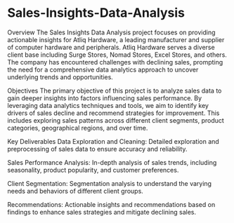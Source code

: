# Sales-Insights-Data-Analysis

Overview
The Sales Insights Data Analysis project focuses on providing actionable insights for Atliq Hardware, a leading manufacturer and supplier of computer hardware and peripherals. Atliq Hardware serves a diverse client base including Surge Stores, Nomad Stores, Excel Stores, and others. The company has encountered challenges with declining sales, prompting the need for a comprehensive data analytics approach to uncover underlying trends and opportunities.

Objectives
The primary objective of this project is to analyze sales data to gain deeper insights into factors influencing sales performance. By leveraging data analytics techniques and tools, we aim to identify key drivers of sales decline and recommend strategies for improvement. This includes exploring sales patterns across different client segments, product categories, geographical regions, and over time.

Key Deliverables
Data Exploration and Cleaning: Detailed exploration and preprocessing of sales data to ensure accuracy and reliability.

Sales Performance Analysis: In-depth analysis of sales trends, including seasonality, product popularity, and customer preferences.

Client Segmentation: Segmentation analysis to understand the varying needs and behaviors of different client groups.

Recommendations: Actionable insights and recommendations based on findings to enhance sales strategies and mitigate declining sales.

